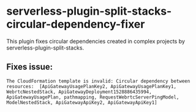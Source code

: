 # serverless-plugin-split-stacks-circular-dependency-fixer
This plugin fixes circular dependencies created in complex projects by serverless-plugin-split-stacks.

## Fixes issue:
`
The CloudFormation template is invalid: Circular dependency between resources: 
[ApiGatewayUsagePlanKey2, ApiGatewayUsagePlanKey1, WebrtcNestedStack, ApiGatewayDeployment1528886435994, ApiGatewayUsagePlan, pathmapping, RequestWebrtcServerPingModel, ModelNestedStack, ApiGatewayApiKey2, ApiGatewayApiKey1]
`
